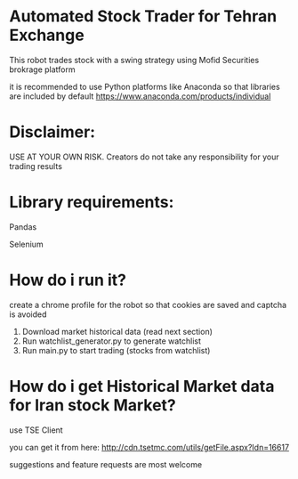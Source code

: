 # Automated Stock Trader for Tehran Exchange
This robot trades stock with a swing strategy using Mofid Securities brokrage platform

it is recommended to use Python platforms like Anaconda so that libraries are included by default
https://www.anaconda.com/products/individual
# Disclaimer: 
USE AT YOUR OWN RISK. Creators do not take any responsibility for your trading results

# Library requirements:
Pandas

Selenium

# How do i run it?
create a chrome profile for the robot so that cookies are saved and captcha is avoided

1. Download market historical data (read next section)
2. Run watchlist_generator.py to generate watchlist
3. Run main.py to start trading (stocks from watchlist)

# How do i get Historical Market data for Iran stock Market?
use TSE Client

you can get it from here:
http://cdn.tsetmc.com/utils/getFile.aspx?Idn=16617



suggestions and feature requests are most welcome
